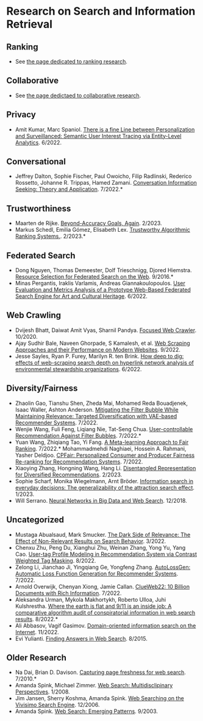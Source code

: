 # Research on Search and Information Retrieval

## Ranking
- See [the page dedicated to ranking research](ranking-research.md).

## Collaborative
- See [the page dedictaed to collaborative research](collaborative-research.md).

## Privacy
- Amit Kumar, Marc Spaniol. [There is a fine Line between Personalization and Surveillanced: Semantic User Interest Tracing via Entity-Level Analytics](https://dl.acm.org/doi/10.1145/3501247.3531592). 6/2022.

## Conversational
- Jeffrey Dalton, Sophie Fischer, Paul Owoicho, Filip Radlinski, Rederico Rossetto, Johanne R. Trippas, Hamed Zamani. [Conversation Information Seeking: Theory and Application](https://dl.acm.org/doi/10.1145/3477495.3532678). 7/2022.*

## Trustworthiness
- Maarten de Rijke. [Beyond-Accuracy Goals, Again](https://dl.acm.org/doi/10.1145/3539597.3572332). 2/2023.
- Markus Schedl, Emilia Gómez, Elisabeth Lex. [Trustworthy Algorithmic Ranking Systems.](https://dl.acm.org/doi/10.1145/3539597.3572723). 2/2023.*

## Federated Search
- Dong Nguyen, Thomas Demeester, Dolf Trieschnigg, Djored Hiemstra. [Resource Selection for Federated Search on the Web](https://www.researchgate.net/publication/308152481_Resource_Selection_for_Federated_Search_on_the_Web). 9/2016.*
- Minas Pergantis, Iraklis Varlamis, Andreas Giannakoulopoulos. [User Evaluation and Metrics Analysis of a Prototype Web-Based Federated Search Engine for Art and Cultural Heritage](https://www.researchgate.net/publication/361097561_User_Evaluation_and_Metrics_Analysis_of_a_Prototype_Web-Based_Federated_Search_Engine_for_Art_and_Cultural_Heritage). 6/2022.

## Web Crawling
- Dvijesh Bhatt, Daiwat Amit Vyas, Sharnil Pandya. [Focused Web Crawler](https://www.researchgate.net/publication/344579272_Focused_Web_Crawler). 10/2020.
- Ajay Sudhir Bale, Naveen Ghorpade, S Kamalesh, et al. [Web Scraping Approaches and their Performance on Modern Websites](https://www.researchgate.net/publication/363669276_Web_Scraping_Approaches_and_their_Performance_on_Modern_Websites). 9/2022.
- Jesse Sayles, Ryan P. Furey, Marilyn R. ten Brink. [How deep to dig: effects of web-scraping search depth on hyperlink network analysis of environmental stewardship organizations](https://www.researchgate.net/publication/361121252_How_deep_to_dig_effects_of_web-scraping_search_depth_on_hyperlink_network_analysis_of_environmental_stewardship_organizations). 6/2022.

## Diversity/Fairness
- Zhaolin Gao, Tianshu Shen, Zheda Mai, Mohamed Reda Bouadjenek, Isaac Waller, Ashton Anderson. [Mitigating the Filter Bubble While Maintaining Relevance: Targeted Diversification with VAE-based Recommender Systems](https://dl.acm.org/doi/10.1145/3477495.3531890). 7/2022.
- Wenjie Wang, Fuli Feng, Liqiang Nie, Tat-Seng Chua. [User-controllable Recommendation Against Filter Bubbles](https://dl.acm.org/doi/10.1145/3477495.3532075). 7/2022.*
- Yuan Wang, Zhiqiang Tao, Yi Fang. [A Meta-learning Approach to Fair Ranking](https://dl.acm.org/doi/10.1145/3477495.3531892). 7/2022.*
Mohammadmehdi Naghiaei, Hossein A. Rahmani, Yasher Deldjoo. [CPFair: Personalized Consumer and Producer Fairness Re-ranking for Recommendation Systems](https://dl.acm.org/doi/10.1145/3477495.3531959). 7/2022.
- Xiaoying Zhang, Hongning Wang, Hang Li. [Disentangled Representation for Diversified Recommendations](https://dl.acm.org/doi/10.1145/3539597.3570389). 2/2023.
- Sophie Scharf, Monika Wiegelmann, Arnt Bröder. [Information search in everyday decisions: The generalizability of the attraction search effect](https://www.researchgate.net/publication/366827841_Information_search_in_everyday_decisions_The_generalizability_of_the_attraction_search_effect). 1/2023.
- Will Serrano. [Neural Networks in Big Data and Web Search](https://www.researchgate.net/publication/330028298_Neural_Networks_in_Big_Data_and_Web_Search). 12/2018.

## Uncategorized
- Mustaga Abualsaud, Mark Smucker. [The Dark Side of Relevance: The Effect of Non-Relevant Results on Search Behavior](https://dl.acm.org/doi/10.1145/3498366.3505770). 3/2022.
- Chenxu Zhu, Peng Du, Xianghui Zhu, Weinan Zhang, Yong Yu, Yang Cao. [User-tag Profile Modeling in Recommendation System via Contrast Weighted Tag Masking](https://dl.acm.org/doi/10.1145/3534678.3539102). 8/2022.
- Zelong Li, Jianchao Ji, Yingqiang Ge, Yongfeng Zhang. [AutoLossGen: Automatic Loss Function Generation for Recommender Systems](https://dl.acm.org/doi/10.1145/3477495.3531941). 7/2022.
- Arnold Overwijk, Chenyan Xiong, Jamie Callan. [ClueWeb22: 10 Billion Documents with Rich Information](https://dl.acm.org/doi/10.1145/3477495.3536321). 7/2022.
- Aleksandra Urman, Mykola Makhortykh, Roberto Ulloa, Juhi Kulshrestha. [Where the earth is flat and 9/11 is an inside job: A comparative algorithm audit of conspiratorial information in web search results](https://www.researchgate.net/publication/361863464_Where_the_earth_is_flat_and_911_is_an_inside_job_A_comparative_algorithm_audit_of_conspiratorial_information_in_web_search_results). 8/2022.*
- Ali Abbasov, Vagif Gasimov. [Domain-oriented information search on the Internet](https://www.researchgate.net/publication/367004891_Domain-oriented_information_search_on_the_Internet). 11/2022.
- Evi Yulianti. [Finding Answers in Web Search](https://www.researchgate.net/publication/283659235_Finding_Answers_in_Web_Search). 8/2015.

## Older Research
- Na Dai, Brian D. Davison. [Capturing page freshness for web search](https://dl.acm.org/doi/10.1145/1835449.1835658). 7/2010.*
- Amanda Spink, Michael Zimmer. [Web Search: Multidisclipinary Perspectives](https://www.researchgate.net/publication/321614743_Web_Search_Multidisciplinary_Perspectives). 1/2008.
- Jim Jansen, Sherry Koshma, Amanda Spink. [Web Searching on the Vivisimo Search Engine](https://www.researchgate.net/publication/27479615_Web_Searching_on_the_Vivisimo_Search_Engine). 12/2006.
- Amanda Spink. [Web Search: Emerging Patterns](https://www.researchgate.net/publication/32962078_Web_Search_Emerging_Patterns). 9/2003.